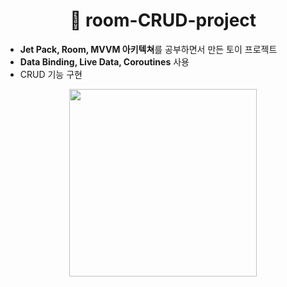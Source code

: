 <h1 align="center">📑 room-CRUD-project</h1>  
  
 -  **Jet Pack, Room, MVVM 아키텍쳐**를 공부하면서 만든 토이 프로젝트
 - **Data Binding, Live Data, Coroutines** 사용
 -  CRUD 기능 구현
<center><img  src="https://user-images.githubusercontent.com/69616347/120706692-5d38cd00-c4f4-11eb-9706-6646ad69d3d4.gif" width="300"></center>
